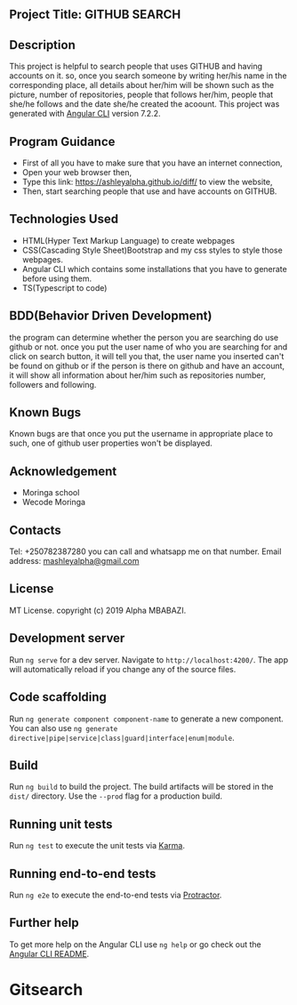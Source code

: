 ## Project Title: GITHUB SEARCH

## Description

This project is helpful to search people that uses GITHUB and having accounts on it. so, once you search someone by writing her/his name in the corresponding place, all details about her/him will be shown such as the picture, number of repositories, people that follows her/him, people that she/he follows and the date she/he created the acoount. 
This project was generated with [Angular CLI](https://github.com/angular/angular-cli) version 7.2.2.

## Program Guidance

* First of all you have to make sure that you have an internet connection,
* Open your web browser then,
* Type this link: https://ashleyalpha.github.io/diff/ to view the website,
* Then, start searching people that use and have accounts on GITHUB.

 ## Technologies Used

* HTML(Hyper Text Markup Language) to create webpages
* CSS(Cascading Style Sheet)Bootstrap and my css styles to style those webpages.
* Angular CLI which contains some installations that you have to generate before using them.
* TS(Typescript to code)

## BDD(Behavior Driven Development)

the program can determine whether the person you are searching do use github or not. once you put the user name of who you are searching for and click on search button, it will tell you that, the user name you inserted can't be found on github or if the person is there on github and have an account, it will show all information about her/him such as repositories number, followers and following.

## Known Bugs

Known bugs are that once you put the username in appropriate place to such, one of github user properties won't be displayed.

## Acknowledgement

* Moringa school
* Wecode Moringa

## Contacts

Tel: +250782387280 you can call and whatsapp me on that number. Email address: mashleyalpha@gmail.com

## License

MT License. copyright (c) 2019 Alpha MBABAZI.

## Development server

Run `ng serve` for a dev server. Navigate to `http://localhost:4200/`. The app will automatically reload if you change any of the source files.

## Code scaffolding

Run `ng generate component component-name` to generate a new component. You can also use `ng generate directive|pipe|service|class|guard|interface|enum|module`.

## Build

Run `ng build` to build the project. The build artifacts will be stored in the `dist/` directory. Use the `--prod` flag for a production build.

## Running unit tests

Run `ng test` to execute the unit tests via [Karma](https://karma-runner.github.io).

## Running end-to-end tests

Run `ng e2e` to execute the end-to-end tests via [Protractor](http://www.protractortest.org/).

## Further help

To get more help on the Angular CLI use `ng help` or go check out the [Angular CLI README](https://github.com/angular/angular-cli/blob/master/README.md).
# Gitsearch
